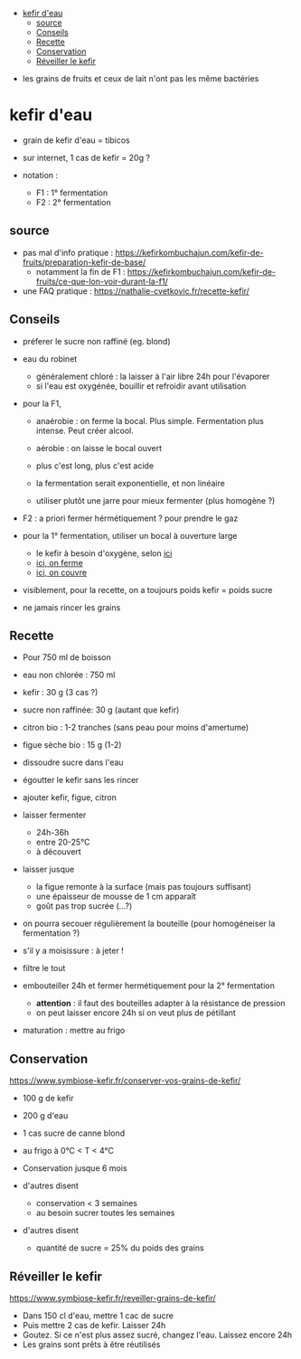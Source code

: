 <!-- vim-markdown-toc Marked -->

- [kefir d'eau](#kefir-deau)
    - [source](#source)
    - [Conseils](#conseils)
    - [Recette](#recette)
    - [Conservation](#conservation)
    - [Réveiller le kefir](#réveiller-le-kefir)

<!-- vim-markdown-toc -->



- les grains de fruits et ceux de lait n'ont pas les même bactéries

# kefir d'eau

- grain de kefir d'eau = tibicos

- sur internet, 1 cas de kefir = 20g ?

- notation : 
    - F1 : 1° fermentation
    - F2 : 2° fermentation

## source
- pas mal d'info pratique : https://kefirkombuchajun.com/kefir-de-fruits/preparation-kefir-de-base/
    - notamment la fin de F1 : https://kefirkombuchajun.com/kefir-de-fruits/ce-que-lon-voir-durant-la-f1/
- une FAQ pratique : https://nathalie-cvetkovic.fr/recette-kefir/

## Conseils

- préferer le sucre non raffiné (eg. blond)
- eau du robinet
    - généralement chloré : la laisser à l'air libre 24h pour l'évaporer
    - si l'eau est oxygénée, bouillir et refroidir avant utilisation

- pour la F1, 
    - anaérobie : on ferme la bocal. Plus simple. Fermentation plus intense. Peut créer alcool.
    - aérobie : on laisse le bocal ouvert

    - plus c'est long, plus c'est acide
    - la fermentation serait exponentielle, et non linéaire

    - utiliser plutôt une jarre pour mieux fermenter (plus homogène ?)

- F2 : a priori fermer hérmétiquement ? pour prendre le gaz

- pour la 1° fermentation, utiliser un bocal à ouverture large
    - le kefir à besoin d'oxygène, selon [ici](https://revolutionfermentation.com/fra/blogs/kefir-deau/comment-faire-kefir-fruits/#recette)
    - [ici, on ferme](https://kefirkombuchajun.com/kefir-de-fruits/preparation-kefir-de-base/)
    - [ici, on couvre](https://nicrunicuit.com/faire/fermenter/le-kefir-de-fruits-alias-tibicos/)

- visiblement, pour la recette, on a toujours poids kefir = poids sucre

- ne jamais rincer les grains

## Recette

- Pour 750 ml de boisson
- eau non chlorée   :   750 ml
- kefir             :   30 g (3 cas ?)
- sucre non raffinée:   30 g (autant que kefir)
- citron bio        :   1-2 tranches (sans peau pour moins d'amertume)
- figue sèche bio   :   15 g (1-2)

- dissoudre sucre dans l'eau
- égoutter le kefir sans les rincer
- ajouter kefir, figue, citron

- laisser fermenter 
    - 24h-36h 
    - entre 20-25°C
    - à découvert
- laisser jusque
    - la figue remonte à la surface (mais pas toujours suffisant)
    - une épaisseur de mousse de 1 cm apparaît
    - goût pas trop sucrée (...?)
- on pourra secouer régulièrement la bouteille (pour homogéneiser la fermentation ?)

- s'il y a moisissure : à jeter !

- filtre le tout
- embouteiller 24h et fermer hermétiquement pour la 2° fermentation
    - **attention** : il faut des bouteilles adapter à la résistance de pression
    - on peut laisser encore 24h si on veut plus de pétillant

- maturation : mettre au frigo

## Conservation

https://www.symbiose-kefir.fr/conserver-vos-grains-de-kefir/

- 100 g de kefir
- 200 g d'eau
- 1 cas sucre de canne blond
- au frigo à 0°C < T < 4°C
- Conservation jusque 6 mois


- d'autres disent 
	- conservation < 3 semaines
	- au besoin sucrer toutes les semaines

- d'autres disent
    - quantité de sucre = 25% du poids des grains

## Réveiller le kefir

https://www.symbiose-kefir.fr/reveiller-grains-de-kefir/

- Dans 150 cl d'eau, mettre 1 cac de sucre
- Puis mettre 2 cas de kefir. Laisser 24h
- Goutez. Si ce n'est plus assez sucré, changez l'eau. Laissez encore 24h
- Les grains sont prêts à être réutilisés
